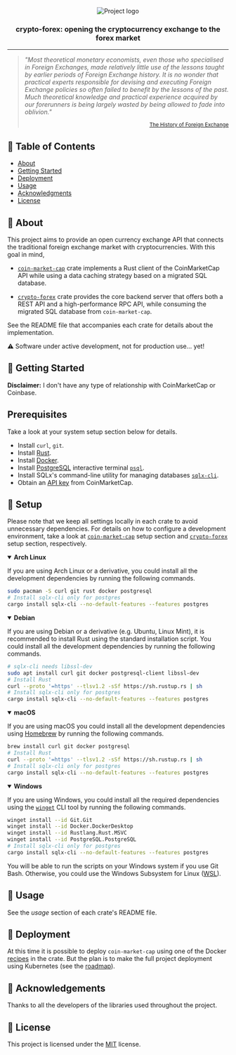<div align="center">
 <img src="https://user-images.githubusercontent.com/30119590/140493098-3d387075-3eac-4ccd-aece-84d7de24d364.png" alt="Project logo">
</div>

<h3 align="center"> <b>crypto-forex</b>: opening the cryptocurrency exchange to the forex market </h3>

---

>*"Most theoretical monetary economists, even those who specialised in Foreign Exchanges, made
>relatively little use of the lessons taught by earlier periods of Foreign Exchange history. It is
>no wonder that practical experts responsible for devising and executing Foreign Exchange policies
>so often failed to benefit by the lessons of the past. Much theoretical knowledge and practical
>experience acquired by our forerunners is being largely wasted by being allowed to fade into
>oblivion."*
><p align="right" style="font-size: smaller;"> <a href = "https://doi.org/10.1017/S0022050700060976">
>The History of Foreign Exchange</a></p>


## 📝 Table of Contents

- [About](#about)
- [Getting Started](#getting_started)
- [Deployment](#deployment)
- [Usage](#usage)
- [Acknowledgments](#acknowledgement)
- [License](#license)

## 🧐 About <a name = "about"></a>

This project aims to provide an open currency exchange API that connects the traditional foreign
exchange market with cryptocurrencies. With this goal in mind,

- [`coin-market-cap`](./coin-market-cap/README.md) crate implements a Rust client of the
  CoinMarketCap API while using a data caching strategy based on a migrated SQL database.

- [`crypto-forex`](./crypto-forex/README.md) crate provides the core backend server that offers both
  a REST API and a high-performance RPC API, while consuming the migrated SQL database from
  `coin-market-cap`.

See the README file that accompanies each crate for details about the implementation.

⚠️ Software under active development, not for production use... yet!

## 🏁 Getting Started <a name = "getting_started"></a>

**Disclaimer:** I don't have any type of relationship with CoinMarketCap or Coinbase.

## Prerequisites

Take a look at your system setup section below for details.

- Install `curl`, `git`.
- Install [Rust](https://www.rust-lang.org/tools/install).
- Install [Docker](https://docs.docker.com/get-docker/).
- Install [PostgreSQL](https://www.postgresql.org/download/) interactive terminal
  [`psql`](https://www.postgresql.org/docs/current/app-psql.html).
- Install SQLx's command-line utility for managing databases
  [`sqlx-cli`](https://crates.io/crates/sqlx-cli).
- Obtain an [API key](https://coinmarketcap.com/api/documentation/v1/#section/Quick-Start-Guide)
  from CoinMarketCap.

## 🔧 Setup

Please note that we keep all settings locally in each crate to avoid unnecessary dependencies.
For details on how to configure a development environment, take a look at
[`coin-market-cap`](./coin-market-cap/README.md#setup) setup section and
[`crypto-forex`](./crypto-forex/README.md#setup) setup section, respectively.

<details open>
<summary><b>Arch Linux</b></summary>

If you are using Arch Linux or a derivative, you could install all the development dependencies by
running the following commands.
```sh
sudo pacman -S curl git rust docker postgresql
# Install sqlx-cli only for postgres
cargo install sqlx-cli --no-default-features --features postgres
```
</details>

<details open>
<summary><b>Debian</b></summary>

If you are using Debian or a derivative (e.g. Ubuntu, Linux Mint), it is recommended to install Rust
using the standard installation script. You could install all the development dependencies by running
the following commands.
```sh
# sqlx-cli needs libssl-dev
sudo apt install curl git docker postgresql-client libssl-dev
# Install Rust
curl --proto '=https' --tlsv1.2 -sSf https://sh.rustup.rs | sh
# Install sqlx-cli only for postgres
cargo install sqlx-cli --no-default-features --features postgres
```
</details>

<details open>
<summary><b>macOS</b></summary>

If you are using macOS you could install all the development dependencies using [Homebrew](https://brew.sh)
by running the following commands.
```sh
brew install curl git docker postgresql
# Install Rust
curl --proto '=https' --tlsv1.2 -sSf https://sh.rustup.rs | sh
# Install sqlx-cli only for postgres
cargo install sqlx-cli --no-default-features --features postgres
```
</details>

<details open>
<summary><b>Windows</b></summary>

If you are using Windows, you could install all the required dependencies using the
[`winget`](https://docs.microsoft.com/en-us/windows/package-manager/winget/#production-recommended)
CLI tool by running the following commands.

```sh
winget install --id Git.Git
winget install --id Docker.DockerDesktop
winget install --id Rustlang.Rust.MSVC
winget install --id PostgreSQL.PostgreSQL
# Install sqlx-cli only for postgres
cargo install sqlx-cli --no-default-features --features postgres
```

You will be able to run the scripts on your Windows system if you use Git Bash. Otherwise, you could
use the Windows Subsystem for Linux ([WSL](https://docs.microsoft.com/en-us/windows/wsl/install)).


</details>

## 🎈 Usage <a name = "usage"></a>

See the *usage* section of each crate's README file.

## 🚀 Deployment <a name = "deployment"></a>

At this time it is possible to deploy `coin-market-cap` using one of the Docker
[recipes](./coin-market-cap/README.md#using_docker) in the crate. But the plan is to make the
full project deployment using Kubernetes (see the [roadmap](./crypto-forex/README.md#roadmap)).

## 🎉 Acknowledgements <a name = "acknowledgement"></a>

Thanks to all the developers of the libraries used throughout the project.

## 📝 License <a name = "license"></a>
This project is licensed under the [MIT](LICENSE) license.